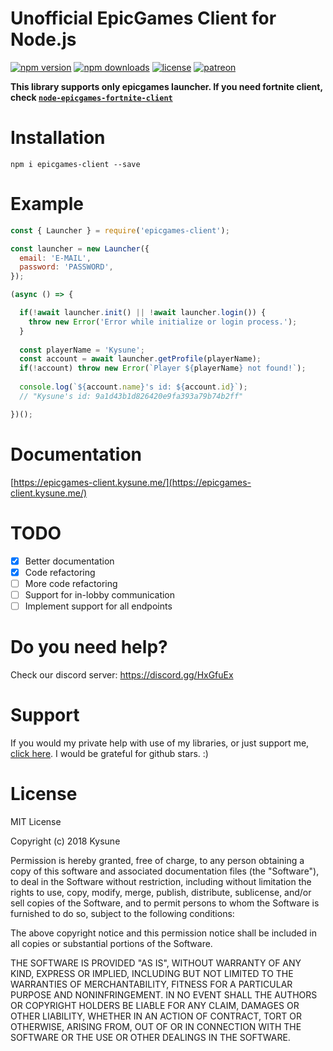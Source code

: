 
# Unofficial EpicGames Client for Node.js
[![npm version](https://img.shields.io/npm/v/epicgames-client.svg)](https://npmjs.com/package/epicgames-client)
[![npm downloads](https://img.shields.io/npm/dm/epicgames-client.svg)](https://npmjs.com/package/epicgames-client)
[![license](https://img.shields.io/npm/l/epicgames-client.svg)](https://github.com/SzymonLisowiec/node-epicgames-client/blob/master/LICENSE.MD)
[![patreon](https://img.shields.io/badge/patreon-donate-orange.svg)](https://www.patreon.com/kysune)

__This library supports only epicgames launcher. If you need fortnite client, check [`node-epicgames-fortnite-client`](https://github.com/SzymonLisowiec/node-epicgames-fortnite-client)__

# Installation
```
npm i epicgames-client --save
```

# Example
```javascript
const { Launcher } = require('epicgames-client');

const launcher = new Launcher({
  email: 'E-MAIL',
  password: 'PASSWORD',
});

(async () => {

  if(!await launcher.init() || !await launcher.login()) {
    throw new Error('Error while initialize or login process.');
  }
  
  const playerName = 'Kysune';
  const account = await launcher.getProfile(playerName);
  if(!account) throw new Error(`Player ${playerName} not found!`);
	
  console.log(`${account.name}'s id: ${account.id}`);
  // "Kysune's id: 9a1d43b1d826420e9fa393a79b74b2ff"

})();
```

# Documentation
[https://epicgames-client.kysune.me/](https://epicgames-client.kysune.me/)

# TODO
- [x] Better documentation
- [x] Code refactoring
- [ ] More code refactoring
- [ ] Support for in-lobby communication
- [ ] Implement support for all endpoints

# Do you need help?
Check our discord server: https://discord.gg/HxGfuEx

# Support
If you would my private help with use of my libraries, or just support me, [click here](https://www.patreon.com/kysune).
I would be grateful for github stars. :)

# License
MIT License

Copyright (c) 2018 Kysune

Permission is hereby granted, free of charge, to any person obtaining a copy
of this software and associated documentation files (the "Software"), to deal
in the Software without restriction, including without limitation the rights
to use, copy, modify, merge, publish, distribute, sublicense, and/or sell
copies of the Software, and to permit persons to whom the Software is
furnished to do so, subject to the following conditions:

The above copyright notice and this permission notice shall be included in all
copies or substantial portions of the Software.

THE SOFTWARE IS PROVIDED "AS IS", WITHOUT WARRANTY OF ANY KIND, EXPRESS OR
IMPLIED, INCLUDING BUT NOT LIMITED TO THE WARRANTIES OF MERCHANTABILITY,
FITNESS FOR A PARTICULAR PURPOSE AND NONINFRINGEMENT. IN NO EVENT SHALL THE
AUTHORS OR COPYRIGHT HOLDERS BE LIABLE FOR ANY CLAIM, DAMAGES OR OTHER
LIABILITY, WHETHER IN AN ACTION OF CONTRACT, TORT OR OTHERWISE, ARISING FROM,
OUT OF OR IN CONNECTION WITH THE SOFTWARE OR THE USE OR OTHER DEALINGS IN THE
SOFTWARE.
